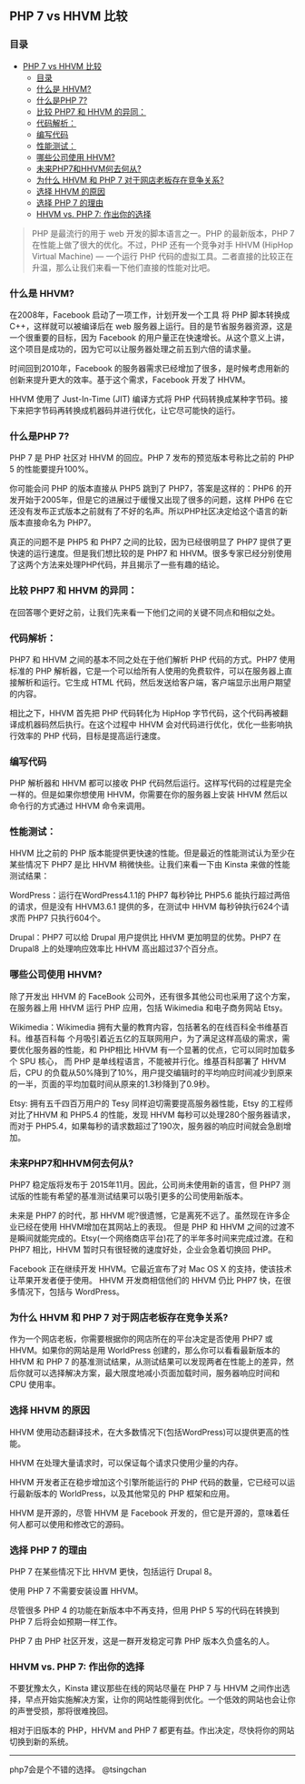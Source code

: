 ## PHP 7 vs HHVM 比较
### 目录

- [PHP 7 vs HHVM 比较](#php-7-vs-hhvm-比较)
    - [目录](#目录)
    - [什么是 HHVM?](#什么是-hhvm)
    - [什么是PHP 7?](#什么是php-7)
    - [比较 PHP7 和 HHVM 的异同：](#比较-php7-和-hhvm-的异同)
    - [代码解析：](#代码解析)
    - [编写代码](#编写代码)
    - [性能测试：](#性能测试)
    - [哪些公司使用 HHVM?](#哪些公司使用-hhvm)
    - [未来PHP7和HHVM何去何从?](#未来php7和hhvm何去何从)
    - [为什么 HHVM 和 PHP 7 对于网店老板存在竞争关系?](#为什么-hhvm-和-php-7-对于网店老板存在竞争关系)
    - [选择 HHVM 的原因](#选择-hhvm-的原因)
    - [选择 PHP 7 的理由](#选择-php-7-的理由)
    - [HHVM vs. PHP 7: 作出你的选择](#hhvm-vs-php-7-作出你的选择)


> PHP 是最流行的用于 web 开发的脚本语言之一。PHP 的最新版本，PHP 7 在性能上做了很大的优化。不过，PHP 还有一个竞争对手 HHVM (HipHop Virtual Machine) — 一个运行 PHP 代码的虚拟工具。二者直接的比较正在升温，那么让我们来看一下他们直接的性能对比吧。

### 什么是 HHVM? ###

在2008年，Facebook 启动了一项工作，计划开发一个工具 将 PHP 脚本转换成 C++，这样就可以被编译后在 web 服务器上运行。目的是节省服务器资源，这是一个很重要的目标，因为 Facebook 的用户量正在快速增长。从这个意义上讲，这个项目是成功的，因为它可以让服务器处理之前五到六倍的请求量。

时间回到2010年，Facebook 的服务器需求已经增加了很多，是时候考虑用新的创新来提升更大的效率。基于这个需求，Facebook 开发了 HHVM。

HHVM 使用了 Just-In-Time (JIT) 编译方式将 PHP 代码转换成某种字节码。接下来把字节码再转换成机器码并进行优化，让它尽可能快的运行。

### 什么是PHP 7? ###

PHP 7 是 PHP 社区对 HHVM 的回应。PHP 7 发布的预览版本号称比之前的 PHP 5 的性能要提升100%。

你可能会问 PHP 的版本直接从 PHP5 跳到了 PHP7，答案是这样的：PHP6 的开发开始于2005年，但是它的进展过于缓慢又出现了很多的问题，这样 PHP6 在它还没有发布正式版本之前就有了不好的名声。所以PHP社区决定给这个语言的新版本直接命名为 PHP7。

真正的问题不是 PHP5 和 PHP7 之间的比较，因为已经很明显了 PHP7 提供了更快速的运行速度。但是我们想比较的是 PHP7 和 HHVM。很多专家已经分别使用了这两个方法来处理PHP代码，并且揭示了一些有趣的结论。

### 比较 PHP7 和 HHVM 的异同： ###

在回答哪个更好之前，让我们先来看一下他们之间的关键不同点和相似之处。

### 代码解析： ###

PHP7 和 HHVM 之间的基本不同之处在于他们解析 PHP 代码的方式。PHP7 使用标准的 PHP 解析器，它是一个可以给所有人使用的免费软件，可以在服务器上直接解析和运行。它生成 HTML 代码，然后发送给客户端，客户端显示出用户期望的内容。

相比之下，HHVM 首先把 PHP 代码转化为 HipHop 字节代码，这个代码再被翻译成机器码然后执行。在这个过程中 HHVM 会对代码进行优化，优化一些影响执行效率的 PHP 代码，目标是提高运行速度。

### 编写代码 ###

PHP 解析器和 HHVM 都可以接收 PHP 代码然后运行。这样写代码的过程是完全一样的。但是如果你想使用 HHVM，你需要在你的服务器上安装 HHVM 然后以命令行的方式通过 HHVM 命令来调用。

### 性能测试： ###

HHVM 比之前的 PHP 版本能提供更快速的性能。但是最近的性能测试认为至少在某些情况下 PHP7 是比 HHVM 稍微快些。让我们来看一下由 Kinsta 来做的性能测试结果：

WordPress：运行在WordPress4.1.1的 PHP7 每秒钟比 PHP5.6 能执行超过两倍的请求，但是没有 HHVM3.6.1 提供的多，在测试中 HHVM 每秒钟执行624个请求而 PHP7 只执行604个。

Drupal：PHP7 可以给 Drupal 用户提供比 HHVM 更加明显的优势。PHP7 在 Drupal8 上的处理响应效率比 HHVM 高出超过37个百分点。

### 哪些公司使用 HHVM? ###

除了开发出 HHVM 的 FaceBook 公司外，还有很多其他公司也采用了这个方案，在服务器上用 HHVM 运行 PHP 应用，包括 Wikimedia 和电子商务网站 Etsy。

Wikimedia：Wikimedia 拥有大量的教育内容，包括著名的在线百科全书维基百科。维基百科每 个月吸引着近五亿的互联网用户，为了满足这样高级的需求，需要优化服务器的性能，和 PHP相比 HHVM 有一个显著的优点，它可以同时加载多个 SPU 核心， 而 PHP 是单线程语言，不能被并行化。维基百科部署了 HHVM 后，CPU 的负载从50%降到了10%，用户提交编辑时的平均响应时间减少到原来的一半，页面的平均加载时间从原来的1.3秒降到了0.9秒。

Etsy: 拥有五千四百万用户的 Tesy 同样迫切需要提高服务器性能，Etsy 的工程师对比了HHVM 和 PHP5.4 的性能，发现 HHVM 每秒可以处理280个服务器请求，而对于 PHP5.4，如果每秒的请求数超过了190次，服务器的响应时间就会急剧增加。

### 未来PHP7和HHVM何去何从? ###

PHP7 稳定版将发布于 2015年11月。因此，公司尚未使用新的语言，但 PHP7 测试版的性能有希望的基准测试结果可以吸引更多的公司使用新版本。

未来是 PHP7 的时代，那 HHVM 呢?很遗憾，它是离死不远了。虽然现在许多企业已经在使用 HHVM增加在其网站上的表现。 但是 PHP 和 HHVM 之间的过渡不是瞬间就能完成的。Etsy(一个网络商店平台)花了的半年多时间来完成过渡。在和 PHP7 相比，HHVM 暂时只有很轻微的速度好处，企业会急着切换回 PHP。

Facebook 正在继续开发 HHVM。它最近宣布了对 Mac OS X 的支持，使该技术让苹果开发者便于使用。 HHVM 开发商相信他们的 HHVM 仍比 PHP7 快，在很多情况下，包括与 WordPress。

### 为什么 HHVM 和 PHP 7 对于网店老板存在竞争关系? ###

作为一个网店老板，你需要根据你的网店所在的平台决定是否使用 PHP7 或 HHVM。如果你的网站是用 WorldPress 创建的，那么你可以看看最新版本的 HHVM 和 PHP 7 的基准测试结果，从测试结果可以发现两者在性能上的差异，然后你就可以选择解决方案，最大限度地减小页面加载时间，服务器响应时间和 CPU 使用率。

### 选择 HHVM 的原因 ###

HHVM 使用动态翻译技术，在大多数情况下(包括WordPress)可以提供更高的性能。

HHVM 在处理大量请求时，可以保证每个请求只使用少量的内存。

HHVM 开发者正在稳步增加这个引擎所能运行的 PHP 代码的数量，它已经可以运行最新版本的 WorldPress，以及其他常见的 PHP 框架和应用。

HHVM 是开源的，尽管 HHVM 是 Facebook 开发的，但它是开源的，意味着任何人都可以使用和修改它的源码。

### 选择 PHP 7 的理由 ###

PHP 7 在某些情况下比 HHVM 更快，包括运行 Drupal 8。

使用 PHP 7 不需要安装设置 HHVM。

尽管很多 PHP 4 的功能在新版本中不再支持，但用 PHP 5 写的代码在转换到 PHP 7 后将会如预期一样工作。

PHP 7 由 PHP 社区开发，这是一群开发稳定可靠 PHP 版本久负盛名的人。

### HHVM vs. PHP 7: 作出你的选择 ###

不要犹豫太久，Kinsta 建议那些在线的网站尽量在 PHP 7 与 HHVM 之间作出选择，早点开始实施解决方案，让你的网站性能得到优化。一个低效的网站也会让你的声誉受损，那将很难挽回。

相对于旧版本的 PHP，HHVM and PHP 7 都更有益。作出决定，尽快将你的网站切换到新的系统。


----------
php7会是个不错的选择。
@tsingchan